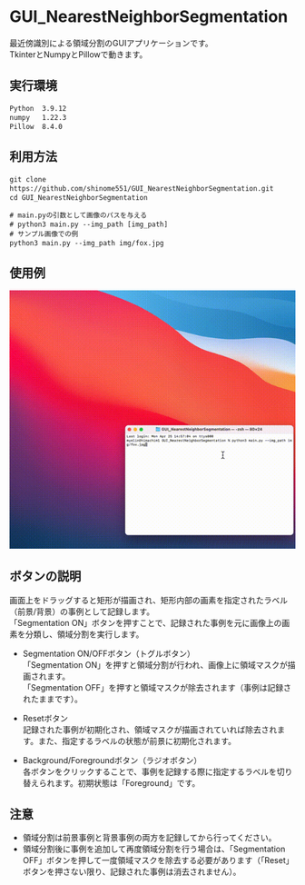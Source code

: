 # GUI_NearestNeighborSegmentation
最近傍識別による領域分割のGUIアプリケーションです。  
TkinterとNumpyとPillowで動きます。

## 実行環境
```
Python  3.9.12
numpy   1.22.3
Pillow  8.4.0
```

## 利用方法
```
git clone https://github.com/shinome551/GUI_NearestNeighborSegmentation.git
cd GUI_NearestNeighborSegmentation
```
```
# main.pyの引数として画像のパスを与える
# python3 main.py --img_path [img_path]
# サンプル画像での例
python3 main.py --img_path img/fox.jpg
```

## 使用例
<div align="center">
    <img src="gif/usage.gif">
</div>

## ボタンの説明
画面上をドラッグすると矩形が描画され、矩形内部の画素を指定されたラベル（前景/背景）の事例として記録します。  
「Segmentation ON」ボタンを押すことで、記録された事例を元に画像上の画素を分類し、領域分割を実行します。  

- Segmentation ON/OFFボタン（トグルボタン）  
「Segmentation ON」を押すと領域分割が行われ、画像上に領域マスクが描画されます。  
「Segmentation OFF」を押すと領域マスクが除去されます（事例は記録されたままです）。

- Resetボタン  
記録された事例が初期化され、領域マスクが描画されていれば除去されます。また、指定するラベルの状態が前景に初期化されます。

- Background/Foregroundボタン（ラジオボタン）  
各ボタンをクリックすることで、事例を記録する際に指定するラベルを切り替えられます。初期状態は「Foreground」です。

## 注意
- 領域分割は前景事例と背景事例の両方を記録してから行ってください。  
- 領域分割後に事例を追加して再度領域分割を行う場合は、「Segmentation OFF」ボタンを押して一度領域マスクを除去する必要があります（「Reset」ボタンを押さない限り、記録された事例は消去されません）。
